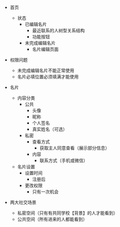 - 首页
  - 状态
    - 已编辑名片
      - 最近联系的人树型关系结构
      - 功能按钮
    - 未完成编辑名片
      - 名片编辑页面

- 权限问题
  - 未完成编辑名片不能正常使用
  - 名片必填位置必须填满才能使用

- 名片
  - 内容分类
    - 公共
      - 头像
      - 昵称
      - 个人签名
      - 真实姓名（可选）
    - 私密
      - 查看方式
        - 获取主人同意查看（展示部分信息）
      - 内容
        - 联系方式（手机或微信）
  - 名片设置
    - 设置时间
      - 注册后
    - 更改权限
      - 只有一次机会

- 两大社交场景
  - 私密空间（只有有共同学校【背景】的人才能看到）
  - 公共空间（所有进来的人都能看到）